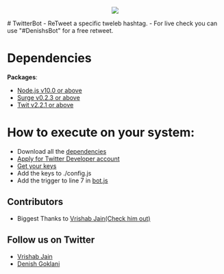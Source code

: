 
<p>
  <center>
    <img src="https://help.twitter.com/content/dam/help-twitter/brand/logo.png"/>
  </center>
</p>
# TwitterBot
- ReTweet a specific tweleb hashtag.
- For live check you can use "#DenishsBot" for a free retweet.

# Dependencies
**Packages**: 
- [Node.js v10.0 or above](https://nodejs.org/en/download/)
- [Surge v0.2.3 or above](https://www.npmjs.com/package/surge)
- [Twit v2.2.1 or above](https://www.npmjs.com/package/twit)

# How to execute on your system:
- Download all the [dependencies](https://github.com/sparkcoder157/TwitterBot/blob/master/README.md#dependencies)
- [Apply for Twitter Developer account](https://developer.twitter.com/en)
- [Get your keys](https://developer.twitter.com/en/apps)
- Add the keys to ./config.js
- Add the trigger to line 7 in [bot.js](https://github.com/sparkcoder157/TwitterBot/blob/master/bot.js)

## Contributors
- Biggest Thanks to [Vrishab Jain(Check him out)](https://github.com/dragoFireup)
## Follow us on Twitter
- [Vrishab Jain](https://twitter.com/drago_fireup)
- [Denish Goklani](https://twitter.com/sparkcoder_)
